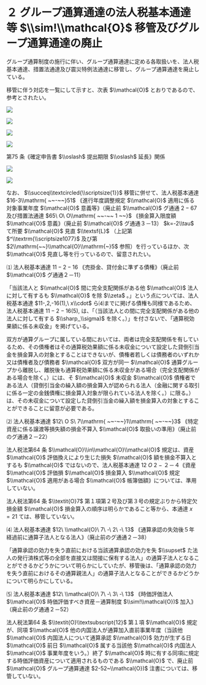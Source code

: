 # ２ グループ通算通達の法人税基本通達等 $\\sim!\\mathcal{O}$ 移管及びグループ通算通達の廃止

グループ通算制度の施行に伴い、グループ通算通達に定める各取扱いを、法人税基本通達、措置法通達及び震災特例法通達に移管し、グループ通算通達を廃止している。

移管に伴う対応を一覧にして示すと、次表 $\\mathcal{O}$ とおりであるので、参考とされたい。

![](https://www.nta.go.jp/tmp/a9bad2ba-cf19-4ce5-868e-57a5737784cf/images/832dcb3af14355573173b4b36530479addf5052febaa54da4b8fa96f82d96d4d.jpg)

![](https://www.nta.go.jp/tmp/a9bad2ba-cf19-4ce5-868e-57a5737784cf/images/d82118311afb782480f3564fb884b2d75f524cc55617484c935bffd2a7f02b82.jpg)

![](https://www.nta.go.jp/tmp/a9bad2ba-cf19-4ce5-868e-57a5737784cf/images/eb83fda86245162eac85adad82a8f6a5e73541aff94d3f8aa53a87c98e0d4b22.jpg)

![](https://www.nta.go.jp/tmp/a9bad2ba-cf19-4ce5-868e-57a5737784cf/images/810332fd83e44f7e599f023bf07ab9f33d52f89cb783806e859ab305cffcc4ab.jpg)

第75 条｟確定申告書 $\\oslash$ 提出期限 $\\oslash$ 延長｠関係

![](https://www.nta.go.jp/tmp/a9bad2ba-cf19-4ce5-868e-57a5737784cf/images/e690912e4c4512080a8aa7b2b0b0c5fcd8bdd149f35f7b5e96de0dbc8e7da54c.jpg)

![](https://www.nta.go.jp/tmp/a9bad2ba-cf19-4ce5-868e-57a5737784cf/images/9a832648198c12c2e40b5786aa7865f83d8600b7b34f162489d3868b3cf63b20.jpg)

なお、 $\\succeq\\textcircled{\\scriptsize{1}}$ 移管に併せて、法人税基本通達 $16-3\\mathrm{ ~~-~~}51$ ｟進行年度調整規定 $\\mathcal{O}$ 適用に係る対象事業年度 $\\mathcal{O}$ 意義等｠（廃止前 $\\mathcal{O}$ グ通通 $2-67$ 及び措置法通達 $65\ O\ O\\mathrm{ ~~-~~ 1 ~~}$ ｟損金算入限度額 $\\mathcal{O}$ 意義｠（廃止前 $\\mathcal{O}$ グ通通３－13） $k=-2\\tau$ て所要 $\\mathcal{O}$ 見直 $\\textsf{L}$ （上記第 $^\\textrm{\\scriptsize1077}$ 及び第 $2\\mathrm{~~}\\mathcal{O}\\mathrm{~}5$ 参照）を行っているほか、次 $\\mathcal{O}$ 見直し等を行っているので、留意されたい。

⑴ 法人税基本通達 $11-2-16$ ｟売掛金、貸付金に準ずる債権｠（廃止前 $\\mathcal{O}$ グ通通２－11）

「当該法人と $\\mathcal{O}$ 間に完全支配関係がある他 $\\mathcal{O}$ 法人に対して有するも $\\mathcal{O}$ を除 $\\zeta$ 。」という点については、法人税基本通達 $11-,2,-16(1),\ x\\cdot$ ら⑷までに掲げる債権も同様であるため、法人税基本通達 $11-2-16(5),%$ は、「（当該法人との間に完全支配関係がある他の法人に対して有する $\\sharp,,\\sigma)$ を除く。）」を付さないで、「通算税効果額に係る未収金」を掲げている。

双方が通算グループに属している間においては、両者は完全支配関係を有しているため、その債権者はその通算税効果額に係る未収金について設定した貸倒引当金を損金算入の対象とすることはできないが、債権者若しくは債務者のいずれか又は債権者及び債務者 $\\mathcal{O}$ 双方が同一 $\\mathcal{O}$ 通算グループから離脱し、離脱後も通算税効果額に係る未収金がある場合（完全支配関係がある場合を除く。）には、そ $\\mathcal{O}$ 未収金 $\\mathcal{O}$ 債権者である法人（貸倒引当金の繰入額の損金算入が認められる法人（金融に関する取引に係る一定の金銭債権に損金算入対象が限られている法人を除く。）に限る。）は、その未収金について設定した貸倒引当金の繰入額を損金算入の対象とすることができることに留意が必要である。

⑵ 法人税基本通達 $12\ O S\ 7\\mathrm{ ~~-~~}1\\mathrm{ ~~-~~}3$ ｟特定資産に係る譲渡等損失額の損金不算入 $\\mathcal{O}$ 取扱いの準用｠（廃止前のグ通通２－22）

法人税法第64 条 $\\mathcal{O}\\in\\mathcal{O}\\mathcal{O}$ 規定は、資産 $\\mathcal{O}$ 評価換えにより生じた損失 $\\mathcal{O}$ 額を損金不算入とするも $\\mathcal{O}$ ではないので、法人税基本通達 $12\ O\ 2\ -$ ２－４｟資産 $\\mathcal{O}$ 評価損 $\\mathcal{O}$ 損金算入 $\\mathcal{O}$ 規定 $\\mathcal{O}$ 適用がある場合 $\\mathcal{O}$ 帳簿価額｠については、準用していない。

法人税法第64 条 $\\textit{O}7$ 第１項第２号及び第３号の規定ぶりから特定欠損金額 $\\mathcal{O}$ 損金算入の順序は明らかであること等から、本通達 $x=21$ ては、移管していない。

⑷ 法人税基本通達 $12\ \\mathcal{O}\ 7\ -\ 2\ -\ 13$ ｟通算承認の失効後５年経過前に通算子法人となる法人｠（廃止前のグ通通２－38）

「通算承認の効力を失う直前における当該通算承認の効力を失 $\\supset$ た法人の発行済株式等の全部を直接又は間接に保有する法人」の通算子法人となることができるかどうかについて明らかにしていたが、移管後は、「通算承認の効力を失う直前におけるその通算親法人」の通算子法人となることができるかどうかについて明らかにしている。

⑸ 法人税基本通達 $12\ \\mathcal{O}\ 7\ -\ 3\ -\ 13$ ｟時価評価法人 $\\mathcal{O}$ 時価評価すべき資産－通算制度 $\\sim!\\mathcal{O})$ 加入｠（廃止前のグ通通２－52）

法人税法第64 条 $\\textit{O}\\textsubscript{12}$ 第１項 $\\mathcal{O}$ 規定が、同項 $\\mathcal{O}$ 他の内国法人が通算加入直前事業年度（当該他 $\\mathcal{O}$ 内国法人について通算承認 $\\mathcal{O}$ 効力が生ずる日 $\\mathcal{O}$ 前日 $\\mathcal{O}$ 属する当該他 $\\mathcal{O}$ 内国法人 $\\mathcal{O}$ 事業年度をいう。）終了 $\\mathcal{O}$ 時に有する同項に規定する時価評価資産について適用されるものである $\\mathcal{O}$ で、廃止前 $\\mathcal{O}$ グループ通算通達 $2-52~\\mathcal{O})$ 注書については、移管していない。